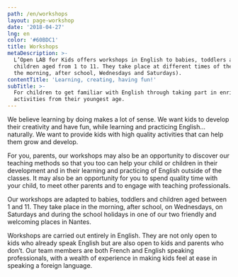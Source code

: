 ```yaml
---
path: /en/workshops
layout: page-workshop
date: '2018-04-27'
lng: en
color: '#60BDC1'
title: Workshops
metaDescription: >-
  L’Open LAB for Kids offers workshops in English to babies, toddlers and
  children aged from 1 to 11. They take place at different times of the day (in
  the morning, after school, Wednesdays and Saturdays).
contentTitle: 'Learning, creating, having fun!'
subTitle: >-
  For children to get familiar with English through taking part in enriching
  activities from their youngest age.
---
```

We believe learning by doing makes a lot of sense. We want kids to develop their creativity and have fun, while learning and practicing English… naturally. We want to provide kids with high quality activities that can help them grow and develop. 

For you, parents, our workshops may also be an opportunity to discover our teaching methods so that you too can help your child or children in their development and in their learning and practicing of English outside of the classes. It may also be an opportunity for you to spend quality time with your child, to meet other parents and to engage with teaching professionals.

Our workshops are adapted to babies, toddlers and children aged between 1 and 11. They take place in the morning, after school, on Wednesdays, on Saturdays and during the school holidays in one of our two friendly and welcoming places in Nantes.

Workshops are carried out entirely in English. They are not only open to kids who already speak English but are also open to kids and parents who don’t. Our team members are both French and English speaking professionals, with a wealth of experience in making kids feel at ease in speaking a foreign language.
